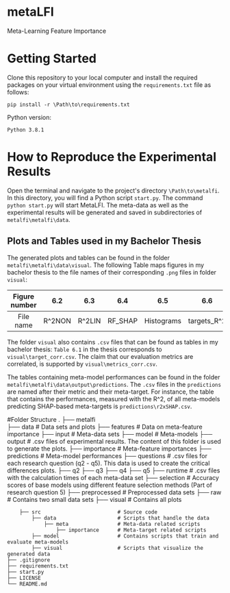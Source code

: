 # metaLFI
Meta-Learning Feature Importance

# Getting Started
Clone this repository to your local computer and install the required packages on your virtual environment using the 
`requirements.txt` file as follows: 

 `pip install -r \Path\to\requirements.txt`
 
Python version: 
 
 `Python 3.8.1`
 
# How to Reproduce the Experimental Results
Open the terminal and navigate to the project's directory `\Path\to\metalfi`. In this directory, 
you will find a Python script `start.py`. The command `python start.py` will start MetaLFI.
The meta-data as well as the experimental results will be generated and saved in subdirectories of `metalfi\metalfi\data`.

## Plots and Tables used in my Bachelor Thesis
The generated plots and tables can be found in the folder `metalfi\metalfi\data\visual`. 
The following Table maps figures in my bachelor thesis to the file names of their corresponding `.png` files in folder `visual`:  

| Figure number | 6.2 | 6.3 | 6.4 | 6.5 | 6.6 | 6.7 | 6.8 | 6.9 | 6.10 | 6.11 | 6.12 | 6.13 |
| :---: | :---: | :---: | :---: | :---: | :---: | :---: | :---: | :---: | :---: | :---: | :---: | :---: |
| File name | R^2NON | R^2LIN | RF_SHAP | Histograms | targets_R^2 | base_R^2 | r | linSVR x LM | fast | fast_multi | slow | fast_graph |

The folder `visual` also contains `.csv` files that can be found as tables in my bachelor thesis: 
`Table 6.1` in the thesis corresponds to `visual\target_corr.csv`. The claim that our evaluation metrics are correlated, 
 is supported by `visual\metrics_corr.csv`.  


The tables containing meta-model performances can be found in the folder `metalfi\metalfi\data\output\predictions`. 
The `.csv` files in the `predictions` are named after their metric and their meta-target. 
For instance, the table that contains the performances, measured with the R^2, 
of all meta-models predicting SHAP-based meta-targets is `predictions\r2xSHAP.csv`.

#Folder Structure
    .
    ├── metalfi                 
        ├── data                        # Data sets and plots
            ├── features                # Data on meta-feature importance
            ├── input                   # Meta-data sets
            ├── model                   # Meta-models
            ├── output                  # .csv files of experimental results. The content of this folder is used to generate the plots.
                ├── importance          # Meta-feature importances
                ├── predictions         # Meta-model performances
                ├── questions           # .csv files for each research question (q2 - q5). This data is used to create the critical differences plots.
                    ├── q2
                    ├── q3
                    ├── q4
                    ├── q5
                ├── runtime             # .csv files with the calculation times of each meta-data set 
                ├── selection           # Accuracy scores of base models using different feature selection methods (Part of research question 5)
            ├── preprocessed            # Preprocessed data sets
            ├── raw                     # Contains two small data sets
            ├── visual                  # Contains all plots
            
        ├── src                         # Source code
            ├── data                    # Scripts that handle the data
                ├── meta                # Meta-data related scripts
                    ├── importance      # Meta-target related scripts
            ├── model                   # Contains scripts that train and evaluate meta-models
            ├── visual                  # Scripts that visualize the generated data
    ├── .gitignore                 
    ├── requirements.txt           
    ├── start.py                   
    ├── LICENSE
    └── README.md

